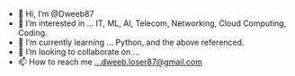 - 👋 Hi, I’m @Dweeb87
- 👀 I’m interested in ... IT, ML, AI, Telecom, Networking, Cloud Computing, Coding.
- 🌱 I’m currently learning ... Python, and the above referenced.
- 💞️ I’m looking to collaborate on ...
- 📫 How to reach me ...dweeb.loser87@gmail.com

<!---
Dweeb87/Dweeb87 is a ✨ special ✨ repository because its `README.md` (this file) appears on your GitHub profile.
You can click the Preview link to take a look at your changes.
--->
